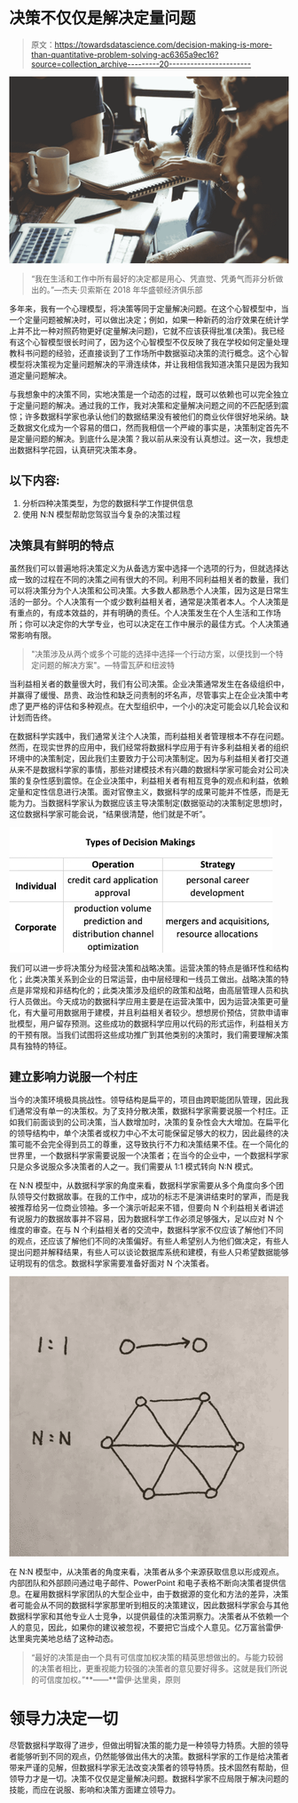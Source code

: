 # 决策不仅仅是解决定量问题

> 原文：<https://towardsdatascience.com/decision-making-is-more-than-quantitative-problem-solving-ac6365a9ec16?source=collection_archive---------20----------------------->

![](img/c208b8eba3be53d6fbfb1e6950243484.png)

> “我在生活和工作中所有最好的决定都是用心、凭直觉、凭勇气而非分析做出的。”—杰夫·贝索斯在 2018 年华盛顿经济俱乐部

多年来，我有一个心理模型，将决策等同于定量解决问题。在这个心智模型中，当一个定量问题被解决时，可以做出决定；例如，如果一种新药的治疗效果在统计学上并不比一种对照药物更好(定量解决问题)，它就不应该获得批准(决策)。我已经有这个心智模型很长时间了，因为这个心智模型不仅反映了我在学校如何定量处理教科书问题的经验，还直接谈到了工作场所中数据驱动决策的流行概念。这个心智模型将决策视为定量问题解决的平滑连续体，并让我相信我知道决策只是因为我知道定量问题解决。

与我想象中的决策不同，实地决策是一个动态的过程，既可以依赖也可以完全独立于定量问题的解决。通过我的工作，我对决策和定量解决问题之间的不匹配感到震惊；许多数据科学家也承认他们的数据结果没有被他们的商业伙伴很好地采纳。缺乏数据文化成为一个容易的借口，然而我相信一个严峻的事实是，决策制定首先不是定量问题的解决。到底什么是决策？我以前从来没有认真想过。这一次，我想走出数据科学花园，认真研究决策本身。

## **以下内容:**

1.  分析四种决策类型，为您的数据科学工作提供信息
2.  使用 N:N 模型帮助您驾驭当今复杂的决策过程

## 决策具有鲜明的特点

虽然我们可以普遍地将决策定义为从备选方案中选择一个选项的行为，但就选择达成一致的过程在不同的决策之间有很大的不同。利用不同利益相关者的数量，我们可以将决策分为个人决策和公司决策。大多数人都熟悉个人决策，因为这是日常生活的一部分。个人决策有一个或少数利益相关者，通常是决策者本人。个人决策是有重点的，有成本效益的，并有明确的责任。个人决策发生在个人生活和工作场所；你可以决定你的大学专业，也可以决定在工作中展示的最佳方式。个人决策通常影响有限。

> "决策涉及从两个或多个可能的选择中选择一个行动方案，以便找到一个特定问题的解决方案"。—特雷瓦萨和纽波特

当利益相关者的数量很大时，我们有公司决策。企业决策通常发生在各级组织中，并赢得了缓慢、昂贵、政治性和缺乏问责制的坏名声，尽管事实上在企业决策中考虑了更严格的评估和多种观点。在大型组织中，一个小的决定可能会以几轮会议和计划而告终。

在数据科学实践中，我们通常关注个人决策，而利益相关者管理根本不存在问题。然而，在现实世界的应用中，我们经常将数据科学应用于有许多利益相关者的组织环境中的决策制定，因此我们主要致力于公司决策制定。因为与利益相关者打交道从来不是数据科学家的事情，那些对建模技术有兴趣的数据科学家可能会对公司决策的复杂性感到震惊。在企业决策中，利益相关者有相互竞争的观点和利益，依赖定量和定性信息进行决策。面对官僚主义，数据科学的成果可能并不性感，而是无能为力。当数据科学家认为数据应该主导决策制定(数据驱动的决策制定思想)时，这位数据科学家可能会说，“结果很清楚，他们就是不听”。

![](img/577ce26dd3884069d0714fc535a89d3a.png)

我们可以进一步将决策分为经营决策和战略决策。运营决策的特点是循环性和结构化；此类决策关系到企业的日常运营，由中层经理和一线员工做出。战略决策的特点是非常规和非结构化的；此类决策涉及组织的政策和战略，由高层管理人员和执行人员做出。今天成功的数据科学应用主要是在运营决策中，因为运营决策更可量化，有大量可用数据用于建模，并且利益相关者较少。想想房价预估，贷款申请审批模型，用户留存预测。这些成功的数据科学应用以代码的形式运作，利益相关方的干预有限。当我们试图将这些成功推广到其他类别的决策时，我们需要理解决策具有独特的特征。

## **建立影响力说服一个村庄**

当今的决策环境极具挑战性。领导结构是扁平的，项目由跨职能团队管理，因此我们通常没有单一的决策权。为了支持分散决策，数据科学家需要说服一个村庄。正如我们前面谈到的公司决策，当人数增加时，决策的复杂性会大大增加。在扁平化的领导结构中，单个决策者或权力中心不太可能保留足够大的权力，因此最终的决策可能不会完全得到员工的尊重，这导致执行不力和决策结果不佳。在一个简化的世界里，一个数据科学家需要说服一个决策者；在当今的企业中，一个数据科学家只是众多说服众多决策者的人之一。我们需要从 1:1 模式转向 N:N 模式。

在 N:N 模型中，从数据科学家的角度来看，数据科学家需要从多个角度向多个团队领导交付数据故事。在我的工作中，成功的标志不是演讲结束时的掌声，而是我被推荐给另一位商业领袖。多一个演示听起来不错，但要向 N 个利益相关者讲述有说服力的数据故事并不容易，因为数据科学工作必须足够强大，足以应对 N 个维度的审查。在与 N 个利益相关者的交流中，数据科学家不仅应该了解他们不同的观点，还应该了解他们不同的决策偏好。有些人希望别人为他们做决定，有些人提出问题并解释结果，有些人可以谈论数据库系统和建模，有些人只希望数据能够证明现有的信念。数据科学家需要准备好面对 N 个决策者。

![](img/9fd50a90d5d37f0584b0c713be7d9ae7.png)

在 N:N 模型中，从决策者的角度来看，决策者从多个来源获取信息以形成观点。内部团队和外部顾问通过电子邮件、PowerPoint 和电子表格不断向决策者提供信息。在雇用数据科学家团队的大型企业中，由于数据源的变化和方法的差异，决策者可能会从不同的数据科学家那里听到相反的决策建议，因此数据科学家会与其他数据科学家和其他专业人士竞争，以提供最佳的决策洞察力。决策者从不依赖一个人的意见，因此，如果你的建议被忽视，不要把它当成个人意见。亿万富翁雷伊·达里奥完美地总结了这种动态。

> “最好的决策是由一个具有可信度加权决策的精英思想做出的。与能力较弱的决策者相比，更重视能力较强的决策者的意见要好得多。这就是我们所说的可信度加权。”**——**雷伊·达里奥，原则

# **领导力决定一切**

尽管数据科学取得了进步，但做出明智决策的能力是一种领导力特质。大胆的领导者能够听到不同的观点，仍然能够做出伟大的决策。数据科学家的工作是给决策者带来严谨的见解，但数据科学家无法改变决策者的领导特质。技术固然有帮助，但领导力才是一切。决策不仅仅是定量解决问题。数据科学家不应局限于解决问题的技能，而应在说服、影响和决策方面建立领导力。